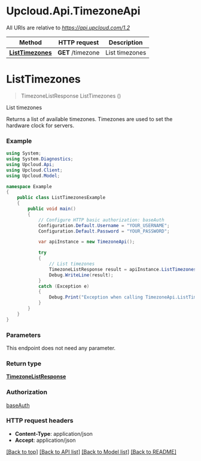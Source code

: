 # Upcloud.Api.TimezoneApi

All URIs are relative to *https://api.upcloud.com/1.2*

Method | HTTP request | Description
------------- | ------------- | -------------
[**ListTimezones**](TimezoneApi.md#listtimezones) | **GET** /timezone | List timezones


<a name="listtimezones"></a>
# **ListTimezones**
> TimezoneListResponse ListTimezones ()

List timezones

Returns a list of available timezones. Timezones are used to set the hardware clock for servers.

### Example
```csharp
using System;
using System.Diagnostics;
using Upcloud.Api;
using Upcloud.Client;
using Upcloud.Model;

namespace Example
{
    public class ListTimezonesExample
    {
        public void main()
        {
            // Configure HTTP basic authorization: baseAuth
            Configuration.Default.Username = "YOUR_USERNAME";
            Configuration.Default.Password = "YOUR_PASSWORD";

            var apiInstance = new TimezoneApi();

            try
            {
                // List timezones
                TimezoneListResponse result = apiInstance.ListTimezones();
                Debug.WriteLine(result);
            }
            catch (Exception e)
            {
                Debug.Print("Exception when calling TimezoneApi.ListTimezones: " + e.Message );
            }
        }
    }
}
```

### Parameters
This endpoint does not need any parameter.

### Return type

[**TimezoneListResponse**](TimezoneListResponse.md)

### Authorization

[baseAuth](../README.md#baseAuth)

### HTTP request headers

 - **Content-Type**: application/json
 - **Accept**: application/json

[[Back to top]](#) [[Back to API list]](../README.md#documentation-for-api-endpoints) [[Back to Model list]](../README.md#documentation-for-models) [[Back to README]](../README.md)

